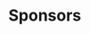<script setup>
import ContentSponsors from "#docs/components/ContentSponsors.vue"
</script>

# Sponsors

<!--@include: @components/sponsors-text.md-->

<ContentSponsors />
